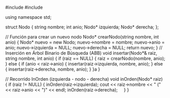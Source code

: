 #include <iostream>
#include <string>

using namespace std;

struct Nodo {
    string nombre;
    int anio;
    Nodo* izquierda;
    Nodo* derecha;
};

// Función para crear un nuevo nodo
Nodo* crearNodo(string nombre, int anio) {
    Nodo* nuevo = new Nodo;
    nuevo->nombre = nombre;
    nuevo->anio = anio;
    nuevo->izquierda = NULL;
    nuevo->derecha = NULL;
    return nuevo;
}
// Inserción en Árbol Binario de Búsqueda (ABB)
void insertar(Nodo*& raiz, string nombre, int anio) {
    if (raiz == NULL) {
        raiz = crearNodo(nombre, anio);
    } else {
        if (anio < raiz->anio) {
            insertar(raiz->izquierda, nombre, anio);
        } else {
            insertar(raiz->derecha, nombre, anio);
        }
    }a
}

// Recorrido InOrden (izquierda - nodo - derecha)
void inOrden(Nodo* raiz) {
    if (raiz != NULL) {
        inOrden(raiz->izquierda);
        cout << raiz->nombre << " (" << raiz->anio << ")" << endl;
        inOrden(raiz->derecha);
    }
}
